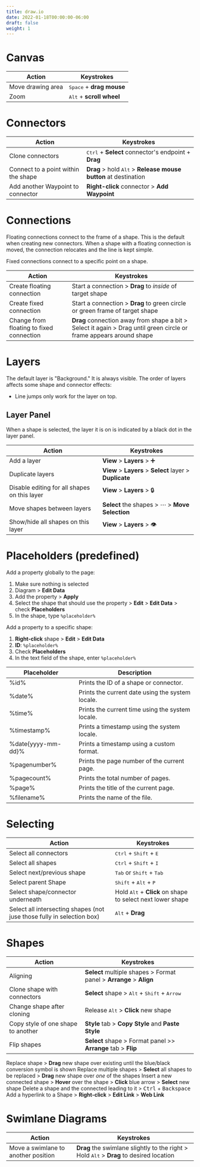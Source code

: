 ```yaml
---
title: draw.io
date: 2022-01-18T00:00:00-06:00
draft: false
weight: 1
---
```


# Canvas
| Action | Keystrokes |
|--------|------------|
Move drawing area | <kbd>Space</kbd> + **drag mouse**
Zoom | <kbd>Alt</kbd> + **scroll wheel**

# Connectors
| Action | Keystrokes |
|--------|------------|
Clone connectors | <kbd>Ctrl</kbd> + **Select** connector's endpoint + **Drag**
Connect to a point within the shape | **Drag** > hold <kbd>Alt</kbd> > **Release mouse button** at destination
Add another Waypoint to connector | **Right-click** connector > **Add Waypoint**

# Connections
Floating connections connect to the frame of a shape.  This is the default when creating new connectors. 
When a shape with a floating connection is moved, the connection relocates and the line is kept simple.

Fixed connections connect to a specific point on a shape.

| Action | Keystrokes |
|--------|------------|
Create floating connection | Start a connection > **Drag** to *inside* of target shape
Create fixed connection | Start a connection > **Drag** to <g>green</g> circle or <g>green</g> frame of target shape
Change from floating to fixed connection | **Drag** connection away from shape a bit > Select it again > Drag until <g>green</g> circle or frame appears around shape

# Layers
The default layer is "Background."  It is always visible. The order of layers affects some shape and connector effects:
* Line jumps only work for the layer on top.

## Layer Panel
When a shape is selected, the layer it is on is indicated by a black dot in the layer panel.

| Action | Keystrokes |
|--------|------------|
Add a layer | **View** > **Layers** > ➕
Duplicate layers | **View** > **Layers** > **Select** layer > **Duplicate**
Disable editing for all shapes on this layer | **View** > **Layers** > 🔒
Move shapes between layers | **Select** the shapes > ⋯ > **Move Selection**
Show/hide all shapes on this layer | **View** > **Layers** > 👁

# Placeholders (predefined)
Add a property globally to the page:
1. Make sure nothing is selected
2. Diagram > **Edit Data**
3. Add the property > **Apply**
4. Select the shape that should use the property > **Edit** > **Edit Data** > check **Placeholders**
5. In the shape, type `%placeholder%`

Add a property to a specific shape:
1. **Right-click** shape > **Edit** > **Edit Data**
2. **ID**: `%placeholder%`
3. Check **Placeholders**
4. In the text field of the shape, enter `%placeholder%`

| Placeholder | Description |
|-------------|-------------|
%id% | Prints the ID of a shape or connector.
%date% | Prints the current date using the system locale.
%time% | Prints the current time using the system locale.
%timestamp% | Prints a timestamp using the system locale.
%date{yyyy-mm-dd}%    | Prints a timestamp using a custom format.
%pagenumber% | Prints the page number of the current page.
%pagecount% | Prints the total number of pages.
%page% | Prints the title of the current page.
%filename% | Prints the name of the file.

# Selecting
| Action | Keystrokes |
|--------|------------|
Select all connectors | <kbd>Ctrl</kbd> + <kbd>Shift</kbd> + <kbd>E</kbd>
Select all shapes | <kbd>Ctrl</kbd> + <kbd>Shift</kbd> + <kbd>I</kbd>
Select next/previous shape | <kbd>Tab</kbd> or <kbd>Shift</kbd> + <kbd>Tab</kbd>
Select parent Shape | <kbd>Shift</kbd> + <kbd>Alt</kbd> + <kbd>P</kbd> 
Select shape/connector underneath | Hold <kbd>Alt</kbd> + **Click** on shape to select next lower shape
Select all intersecting shapes (not juse those fully in selection box) | <kbd>Alt</kbd> + **Drag**

# Shapes
| Action | Keystrokes |
|--------|------------|
Aligning | **Select** multiple shapes > Format panel > **Arrange** > **Align**
Clone shape with connectors | **Select** shape > <kbd>Alt</kbd> + <kbd>Shift</kbd> + <kbd>Arrow</kbd>
Change shape after cloning | Release <kbd>Alt</kbd> > **Click** new shape
Copy style of one shape to another | **Style** tab > **Copy Style** and **Paste Style**
Flip shapes | **Select** shape > Format panel >> **Arrange** tab > **Flip**
Replace shape > **Drag** new shape over existing until the blue/black conversion symbol is shown
Replace multiple shapes > **Select** all shapes to be replaced > **Drag** new shape over *one* of the shapes
Insert a new connected shape > **Hover** over the shape > **Click** blue arrow > **Select** new shape
Delete a shape and the connected leading to it > <kbd>Ctrl</kbd> + <kbd>Backspace</kbd>
Add a hyperlink to a Shape > **Right-click** > **Edit Link** > **Web Link**

# Swimlane Diagrams
| Action | Keystrokes |
|--------|------------|
Move a swimlane to another position | **Drag** the swimlane slightly to the right > Hold <kbd>Alt</kbd> > **Drag** to desired location
